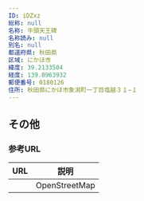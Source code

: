 ```yaml
---
ID: iDZxz
総称: null
名称: 牛頭天王碑
名称読み: null
別名: null
都道府県: 秋田県
区域: にかほ市
緯度: 39.2133504
経度: 139.8963932
郵便番号: 0180126
住所: 秋田県にかほ市象潟町一丁目塩越３１−１
---
```


## その他

### 参考URL

| URL | 説明          |
| --- | ------------- |
|     | OpenStreetMap |
